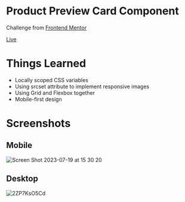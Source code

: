 # Product Preview Card Component
Challenge from [Frontend Mentor](https://www.frontendmentor.io/home)

[Live](https://bakanano-product-preview-card.netlify.app/)
# Things Learned 
* Locally scoped CSS variables
* Using srcset attribute to implement responsive images
* Using Grid and Flexbox together
* Mobile-first design

# Screenshots
## Mobile

![Screen Shot 2023-07-19 at 15 30 20](https://github.com/bakanano/frontend-mentor/assets/17448534/106253a8-bbe2-480e-b46a-72836cc150b1)

## Desktop

![2ZP7KsO5Cd](https://github.com/bakanano/frontend-mentor/assets/17448534/9736b4b7-9edb-4ceb-b8f7-ce3f962c9199)
